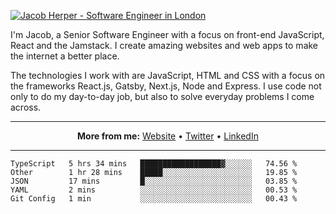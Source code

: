 [![Jacob Herper - Software Engineer in London](https://res.cloudinary.com/jacobherper/image/upload/v1595605963/github_banner.png)](https://herper.io/)

I'm Jacob, a Senior Software Engineer with a focus on front-end JavaScript, React and the Jamstack. I create amazing websites and web apps to make the internet a better place.

The technologies I work with are JavaScript, HTML and CSS with a focus on the frameworks React.js, Gatsby, Next.js, Node and Express. I use code not only to do my day-to-day job, but also to solve everyday problems I come across.

-----

<p align="center">
  <strong>More from me:</strong> 
  <a href="https://herper.io">Website</a> •
  <a href="https://twitter.com/intent/follow?screen_name=jakeherp&tw_p=followbutton">Twitter</a> •
  <a href="https://www.linkedin.com/in/jacobherper/">LinkedIn</a>
</p>

-----

<!--START_SECTION:waka-->
```text
TypeScript   5 hrs 34 mins   ██████████████████▓░░░░░░   74.56 % 
Other        1 hr 28 mins    █████░░░░░░░░░░░░░░░░░░░░   19.85 % 
JSON         17 mins         █░░░░░░░░░░░░░░░░░░░░░░░░   03.85 % 
YAML         2 mins          ░░░░░░░░░░░░░░░░░░░░░░░░░   00.53 % 
Git Config   1 min           ░░░░░░░░░░░░░░░░░░░░░░░░░   00.43 % 
```
<!--END_SECTION:waka-->

